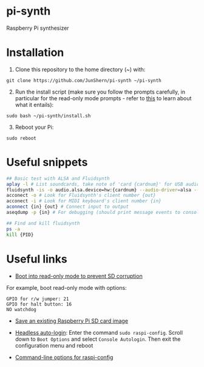 # pi-synth
Raspberry Pi synthesizer

# Installation

1. Clone this repository to the home directory (~) with:
```
git clone https://github.com/JunShern/pi-synth ~/pi-synth
```
2. Run the install script (make sure you follow the prompts carefully, in particular for the read-only mode prompts - refer to [this](https://learn.adafruit.com/read-only-raspberry-pi/) to learn about what it entails):
```
sudo bash ~/pi-synth/install.sh
```
3. Reboot your Pi:
```
sudo reboot
```

# Useful snippets
```sh
## Basic test with ALSA and Fluidsynth
aplay -l # List soundcards, take note of 'card {cardnum}' for USB audio interface
fluidsynth -is -o audio.alsa.device=hw:{cardnum} --audio-driver=alsa --gain 3 /usr/share/sounds/sf2/FluidR3_GM.sf2 & # Start fluidsynth
acconect -o # Look for Fluidsynth's client number {out} 
acconect -i # Look for MIDI keyboard's client number {in} 
aconnect {in} {out} # Connect input to output 
aseqdump -p {in} # For debugging (should print message events to console)

## Find and kill fluidsynth
ps -a
kill {PID}
```

# Useful links

- [Boot into read-only mode to prevent SD corruption](https://learn.adafruit.com/read-only-raspberry-pi/)

For example, boot read-only mode with options:
```
GPIO for r/w jumper: 21
GPIO for halt button: 16
NO watchdog
```

- [Save an existing Raspberry Pi SD card image](https://beebom.com/how-clone-raspberry-pi-sd-card-windows-linux-macos/)

- [Headless auto-login](https://raspberrypi.stackexchange.com/questions/48241/auto-login-in-jessie-how): Enter the command `sudo raspi-config`. Scroll down to `Boot Options` and select `Console Autologin`. Then exit the configuration menu and reboot

- [Command-line options for raspi-config](https://raspberrypi.stackexchange.com/questions/28907/how-could-one-automate-the-raspbian-raspi-config-setup)
